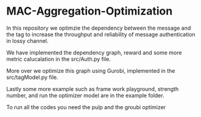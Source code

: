 # MAC-Aggregation-Optimization

In this repository we optimzie the dependency between the message and the tag to increase the throughput and reliability of message authentication in lossy channel.

We have implemented the dependency graph, reward and some more metric calucalation in the src/Auth.py file.

More over we optimize this graph using Gurobi, implemented in the src/tagModel.py file.

Lastly some more example such as frame work playground, strength number, and run the optimizer model are in the example folder.

To run all the codes you need the pulp and the groubi optimizer



